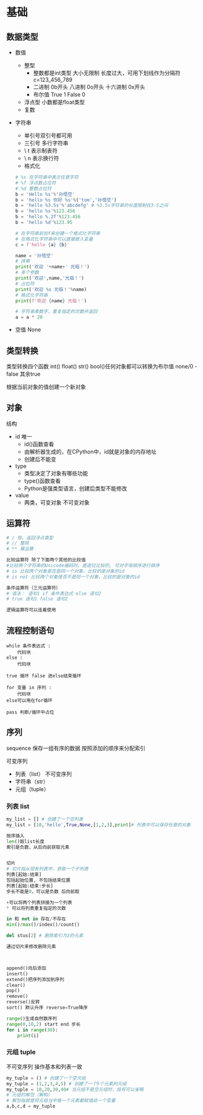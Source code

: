 # 基础
## 数据类型

* 数值
    * 整型
		* 整数都是int类型 大小无限制 长度过大，可用下划线作为分隔符 c=123_456_789
		* 二进制 0b开头 八进制 0o开头 十六进制 0x开头
		* 布尔值 True 1 False 0
    * 浮点型 小数都是float类型
    * 复数

* 字符串
	* 单引号双引号都可用
	* 三引号 多行字符串
	* \\ t 表示制表符  
	* \\ n 表示换行符
	* 格式化
	```python
	# %s 在字符串中表示任意字符  
	# %f 浮点数占位符  
	# %d 整数占位符  
	b = 'Hello %s'%'孙悟空'  
	b = 'hello %s 你好 %s'%('tom','孙悟空')  
	b = 'hello %3.5s'%'abcdefg' # %3.5s字符串的长度限制在3-5之间  
	b = 'hello %s'%123.456  
	b = 'hello %.2f'%123.456  
	b = 'hello %d'%123.95
	
	# 在字符串前加f来创建一个格式化字符串  
	# 在格式化字符串中可以直接嵌入变量  
	c = f'hello {a} {b}'
	
	name = '孙悟空'  
	# 拼串  
	print('欢迎 '+name+' 光临！')  
	# 多个参数  
	print('欢迎',name,'光临！')  
	# 占位符  
	print('欢迎 %s 光临！'%name)  
	# 格式化字符串  
	print(f'欢迎 {name} 光临！')
	
	# 字符串乘数字，重复指定的次数并返回  
	a = a * 20
	```

* 空值 None


## 类型转换

类型转换四个函数 int() float() str() bool()任何对象都可以转换为布尔值 none/0 -false 其余true

根据当前对象的值创建一个新对象


## 对象
结构
* id 唯一
	* id()函数查看
	* 由解析器生成的，在CPython中，id就是对象的内存地址
	* 创建后不能变
* type
	* 类型决定了对象有哪些功能
	* type()函数查看
	* Python是强类型语言，创建后类型不能修改
* value
	* 两类，可变对象 不可变对象


## 运算符

```python
# / 除，返回浮点类型  
# // 整除 
# ** 幂运算

比较运算符 除了下面两个其他的比较值 
#比较两个字符串的Unicode编码时，是逐位比较的, 可对字母顺序进行排序
# is 比较两个对象是否是同一个对象，比较的是对象的id  
# is not 比较两个对象是否不是同一个对象，比较的是对象的id

条件运算符（三元运算符）  
# 语法： 语句1 if 条件表达式 else 语句2
# true 语句1 false 语句2

逻辑运算符可以连着使用
```


## 流程控制语句
```
while 条件表达式 :
	代码块  
else :  
	代码块

true 循环 false 进else结束循环

for 变量 in 序列 :
	代码块
else可以用在for循环

pass 判断/循环中占位
```


## 序列
sequence
保存一组有序的数据
按照添加的顺序来分配索引

可变序列 
* 列表（list）
不可变序列
* 字符串（str）    
* 元组（tuple）



### 列表 list
```python
my_list = [] # 创建了一个空列表
my_list = [10,'hello',True,None,[1,2,3],print]# 列表中可以保存任意的对象

按序插入
len()取list长度
索引是负数，从后向前获取元素


切片  
# 切片指从现有列表中，获取一个子列表
列表[起始:结束]
包括起始位置, 不包括结束位置
列表[起始:结束:步长]
步长不能是0，可以是负数 后向前取

+可以将两个列表拼接为一个列表
* 可以将列表重复指定的次数

in 和 not in 存在/不存在
min()/max()/index()/count()

del stus[2] # 删除索引为2的元素

通过切片来修改删除元素



append()向后添加  
insert()  
extend()把序列添加到序列
clear()  
pop()  
remove()
reverse()反转
sort() 默认升序 reverse=True降序

range()生成自然数序列
range(0,10,2) start end 步长
for i in range(30):  
	print(i)
```



### 元组 tuple
不可变序列
操作基本和列表一致

```python
my_tuple = () # 创建了一个空元组
my_tuple = (1,2,3,4,5) # 创建了一个5个元素的元组
my_tuple = 10,20,30,40# 当元组不是空元组时，括号可以省略
# 元组的解包（解构）  
# 解包指就是将元组当中每一个元素都赋值给一个变量  
a,b,c,d = my_tuple

```


































